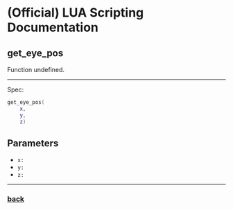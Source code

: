 
# (Official) LUA Scripting Documentation

## get_eye_pos

Function undefined.

___

Spec:

```lua
get_eye_pos(
	x,
	y,
	z)
```

## Parameters

- `x:` 
- `y:` 
- `z:` 

___

### [back](../other)
